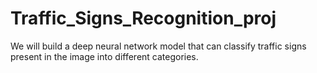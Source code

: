 # Traffic_Signs_Recognition_proj
We will build a deep neural network model that can classify traffic signs present in the image into different categories. 
